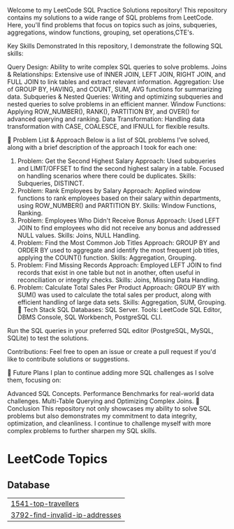 Welcome to my LeetCode SQL Practice Solutions repository! This repository contains my solutions to a wide range of SQL problems from LeetCode. 
Here, you'll find problems that focus on topics such as joins, subqueries, aggregations, window functions, grouping, set operations,CTE's.

Key Skills Demonstrated
In this repository, I demonstrate the following SQL skills:

Query Design: Ability to write complex SQL queries to solve problems.
Joins & Relationships: Extensive use of INNER JOIN, LEFT JOIN, RIGHT JOIN, and FULL JOIN to link tables and extract relevant information.
Aggregation: Use of GROUP BY, HAVING, and COUNT, SUM, AVG functions for summarizing data.
Subqueries & Nested Queries: Writing and optimizing subqueries and nested queries to solve problems in an efficient manner.
Window Functions: Applying ROW_NUMBER(), RANK(), PARTITION BY, and OVER() for advanced querying and ranking.
Data Transformation: Handling data transformation with CASE, COALESCE, and IFNULL for flexible results.

🚀 Problem List & Approach
Below is a list of SQL problems I’ve solved, along with a brief description of the approach I took for each one:

1. Problem: Get the Second Highest Salary
Approach: Used subqueries and LIMIT/OFFSET to find the second highest salary in a table. Focused on handling scenarios where there could be duplicates.
Skills: Subqueries, DISTINCT.
2. Problem: Rank Employees by Salary
Approach: Applied window functions to rank employees based on their salary within departments, using ROW_NUMBER() and PARTITION BY.
Skills: Window Functions, Ranking.
3. Problem: Employees Who Didn't Receive Bonus
Approach: Used LEFT JOIN to find employees who did not receive any bonus and addressed NULL values.
Skills: Joins, NULL Handling.
4. Problem: Find the Most Common Job Titles
Approach: GROUP BY and ORDER BY used to aggregate and identify the most frequent job titles, applying the COUNT() function.
Skills: Aggregation, Grouping.
5. Problem: Find Missing Records
Approach: Employed LEFT JOIN to find records that exist in one table but not in another, often useful in reconciliation or integrity checks.
Skills: Joins, Missing Data Handling.
6. Problem: Calculate Total Sales Per Product
Approach: GROUP BY with SUM() was used to calculate the total sales per product, along with efficient handling of large data sets.
Skills: Aggregation, SUM, Grouping.
🔧 Tech Stack
SQL Databases: SQL Server.
Tools: LeetCode SQL Editor, DBMS Console, SQL Workbench, PostgreSQL CLI.

Run the SQL queries in your preferred SQL editor (PostgreSQL, MySQL, SQLite) to test the solutions.

Contributions: Feel free to open an issue or create a pull request if you'd like to contribute solutions or suggestions.

🎯 Future Plans
I plan to continue adding more SQL challenges as I solve them, focusing on:

Advanced SQL Concepts.
Performance Benchmarks for real-world data challenges.
Multi-Table Querying and Optimizing Complex Joins.
🌟 Conclusion
This repository not only showcases my ability to solve SQL problems but also demonstrates my commitment to data integrity, optimization, and cleanliness.
I continue to challenge myself with more complex problems to further sharpen my SQL skills.












<!---LeetCode Topics Start-->
# LeetCode Topics
## Database
|  |
| ------- |
| [1541-top-travellers](https://github.com/alekya-SQL/Leetcode/tree/master/1541-top-travellers) |
| [3792-find-invalid-ip-addresses](https://github.com/alekya-SQL/Leetcode/tree/master/3792-find-invalid-ip-addresses) |
<!---LeetCode Topics End-->